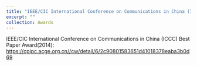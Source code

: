 ```yaml
---
title: "IEEE/CIC International Conference on Communications in China (ICCC) Best Paper Award(2014)"
excerpt: ""
collection: Awards
---
```

IEEE/CIC International Conference on Communications in China (ICCC) Best Paper Award(2014): https://cpipc.acge.org.cn//cw/detail/6/2c90801583651d41018378eaba3b0d69
